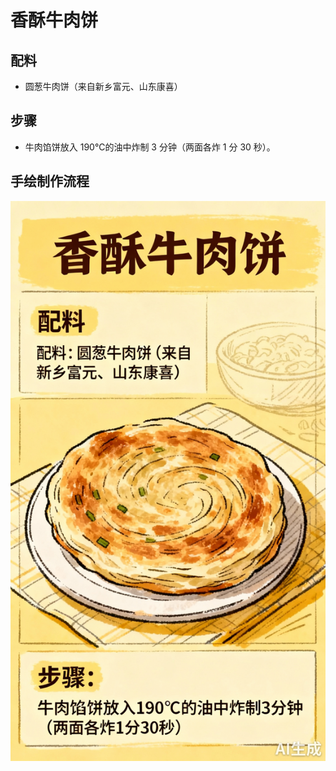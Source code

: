 # 香酥牛肉饼

## 配料
- 圆葱牛肉饼（来自新乡富元、山东康喜）

## 步骤
- 牛肉馅饼放入 190℃的油中炸制 3 分钟（两面各炸 1 分 30 秒）。

## 手绘制作流程

![手绘制作流程](../images/早餐/香酥牛肉饼.jpg)
